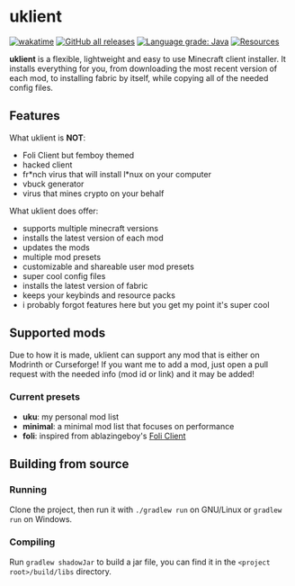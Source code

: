 # uklient

[![wakatime](https://wakatime.com/badge/github/uku3lig/uklient.svg)](https://wakatime.com/badge/github/uku3lig/uklient)
[![GitHub all releases](https://img.shields.io/github/downloads/uku3lig/uklient/total)](https://github.com/uku3lig/uklient/releases)
[![Language grade: Java](https://img.shields.io/lgtm/grade/java/g/uku3lig/uklient.svg)](https://lgtm.com/projects/g/uku3lig/uklient/context:java)
[![Resources](https://img.shields.io/badge/resources-uklient--resources-informational)](https://github.com/uku3lig/uklient-resources)

**uklient** is a flexible, lightweight and easy to use Minecraft client installer.
It installs everything for you, from downloading the most recent version of each mod, to installing fabric by itself, 
while copying all of the needed config files.

## Features

What uklient is **NOT**:
 - Foli Client but femboy themed
 - hacked client
 - fr\*nch virus that will install l\*nux on your computer
 - vbuck generator
 - virus that mines crypto on your behalf

What uklient does offer:
 - supports multiple minecraft versions
 - installs the latest version of each mod
 - updates the mods
 - multiple mod presets
 - customizable and shareable user mod presets
 - super cool config files
 - installs the latest version of fabric
 - keeps your keybinds and resource packs
 - i probably forgot features here but you get my point it's super cool

## Supported mods
Due to how it is made, uklient can support any mod that is either on Modrinth or Curseforge!
If you want me to add a mod, just open a pull request with the needed info (mod id or link) and it may be added!

### Current presets
 - **uku**: my personal mod list
 - **minimal**: a minimal mod list that focuses on performance
 - **foli**: inspired from ablazingeboy's [Foli Client](https://github.com/foliclient/FoliClientInstaller)

## Building from source

### Running
Clone the project, then run it with `./gradlew run` on GNU/Linux or `gradlew run` on Windows.

### Compiling
Run `gradlew shadowJar` to build a jar file, you can find it in the `<project root>/build/libs` directory.
